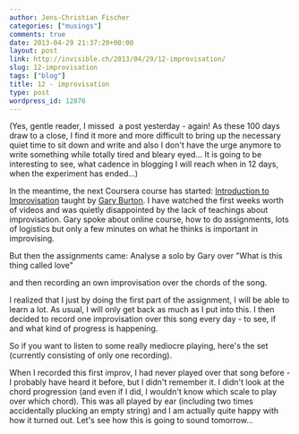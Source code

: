 ```yaml
---
author: Jens-Christian Fischer
categories: ["musings"]
comments: true
date: 2013-04-29 21:37:20+00:00
layout: post
link: http://invisible.ch/2013/04/29/12-improvisation/
slug: 12-improvisation
tags: ["blog"]
title: 12 - improvisation
type: post
wordpress_id: 12876
---
```


(Yes, gentle reader, I missed  a post yesterday - again! As these 100 days draw to a close, I find it more and more difficult to bring up the necessary quiet time to sit down and write and also I don't have the urge anymore to write something while totally tired and bleary eyed... It is going to be interesting to see, what cadence in blogging I will reach when in 12 days, when the experiment has ended...)

In the meantime, the next Coursera course has started: [Introduction to Improvisation](https://www.coursera.org/course/improvisation) taught by [Gary Burton](http://en.wikipedia.org/wiki/Gary_Burton). I have watched the first weeks worth of videos and was quietly disappointed by the lack of teachings about improvisation. Gary spoke about online course, how to do assignments, lots of logistics but only a few minutes on what he thinks is important in improvising.

But then the assignments came: Analyse a solo by Gary over "What is this thing called love"



and then recording an own improvisation over the chords of the song.

I realized that I just by doing the first part of the assignment, I will be able to learn a lot. As usual, I will only get back as much as I put into this. I then decided to record one improvisation over this song every day - to see, if and what kind of progress is happening.

So if you want to listen to some really mediocre playing, here's the set (currently consisting of only one recording).



When I recorded this first improv, I had never played over that song before - I probably have heard it before, but I didn't remember it. I didn't look at the chord progression (and even if I did, I wouldn't know which scale to play over which chord). This was all played by ear (including two times accidentally plucking an empty string) and I am actually quite happy with how it turned out. Let's see how this is going to sound tomorrow...
